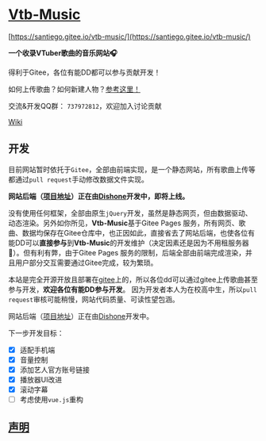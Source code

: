 # [Vtb-Music](https://santiego.gitee.io/vtb-music/)

[https://santiego.gitee.io/vtb-music/](https://santiego.gitee.io/vtb-music/)

**一个收录VTuber歌曲的音乐网站🎧**

得利于Gitee，各位有能DD都可以参与贡献开发！

如何上传歌曲？如何新建人物？[参考这里！](https://gitee.com/santiego/vtb-music/wikis/%E5%A6%82%E4%BD%95%E4%B8%8A%E4%BC%A0%E6%AD%8C%E6%9B%B2?sort_id=2062741)

交流&开发QQ群： `737972812`，欢迎加入讨论贡献

[Wiki](https://gitee.com/santiego/vtb-music/wikis/Vtb-Music)

## 开发

目前网站暂时依托于`Gitee`，全部由前端实现，是一个静态网站，所有歌曲上传等都通过`pull request`手动修改数据文件实现。

**网站后端（[项目地址](https://gitee.com/Dishone/vtb-music-admin-netcore)）正在由[Dishone](https://gitee.com/Dishone)开发中，即将上线。**

没有使用任何框架，全部由原生`jQuery`开发，虽然是静态网页，但由数据驱动、动态渲染。另外如你所见，**Vtb-Music**基于Gitee Pages 服务，所有网页、歌曲、数据均保存在Gitee仓库中，也正因如此，直接省去了网站后端，也使各位有能DD可以**直接参与**到**Vtb-Music**的开发维护（决定因素还是因为不用租服务器🤣）。但有利有弊，由于Gitee Pages 服务的限制，后端全部由前端完成渲染，并且用户部分交互需要通过Gitee完成，较为繁琐。

本站是完全开源开放且部署在[gitee](https://gitee.com/)上的，所以各位dd可以通过gitee上传歌曲甚至参与开发，**欢迎各位有能DD参与开发**。
因为开发者本人为在校高中生，所以`pull request`审核可能稍慢，网站代码质量、可读性望包涵。

网站后端（[项目地址](https://gitee.com/Dishone/vtb-music-admin-netcore)）正在由[Dishone](https://gitee.com/Dishone)开发中。

下一步开发目标：

- [x] 适配手机端
- [x] 音量控制
- [x] 添加艺人官方账号链接
- [x] 播放器UI改进
- [x] 滚动字幕
- [ ] 考虑使用`vue.js`重构

## [声明](https://gitee.com/santiego/vtb-music/wikis/%E5%A3%B0%E6%98%8E)


